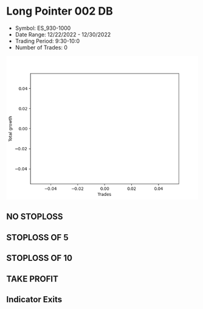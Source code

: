 # Long Pointer 002 DB 
- Symbol: ES_930-1000
- Date Range: 12/22/2022 - 12/30/2022
- Trading Period: 9:30-10:0
- Number of Trades: 0

![Plot](LongPointer002DBES_930-1000.png)
## NO STOPLOSS














## STOPLOSS OF 5














## STOPLOSS OF 10














## TAKE PROFIT











## Indicator Exits


